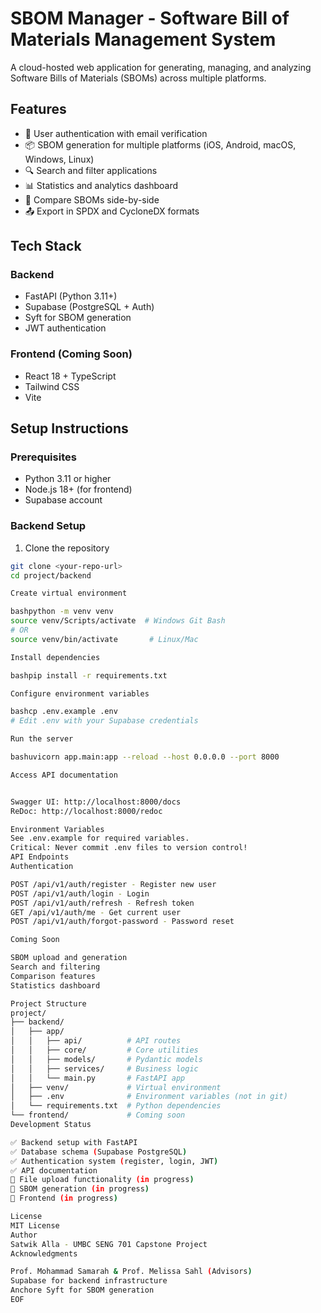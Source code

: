 # SBOM Manager - Software Bill of Materials Management System

A cloud-hosted web application for generating, managing, and analyzing Software Bills of Materials (SBOMs) across multiple platforms.

## Features

- 🔐 User authentication with email verification
- 📦 SBOM generation for multiple platforms (iOS, Android, macOS, Windows, Linux)
- 🔍 Search and filter applications
- 📊 Statistics and analytics dashboard
- 🔄 Compare SBOMs side-by-side
- 📤 Export in SPDX and CycloneDX formats

## Tech Stack

### Backend
- FastAPI (Python 3.11+)
- Supabase (PostgreSQL + Auth)
- Syft for SBOM generation
- JWT authentication

### Frontend (Coming Soon)
- React 18 + TypeScript
- Tailwind CSS
- Vite

## Setup Instructions

### Prerequisites
- Python 3.11 or higher
- Node.js 18+ (for frontend)
- Supabase account

### Backend Setup

1. Clone the repository
```bash
git clone <your-repo-url>
cd project/backend

Create virtual environment

bashpython -m venv venv
source venv/Scripts/activate  # Windows Git Bash
# OR
source venv/bin/activate       # Linux/Mac

Install dependencies

bashpip install -r requirements.txt

Configure environment variables

bashcp .env.example .env
# Edit .env with your Supabase credentials

Run the server

bashuvicorn app.main:app --reload --host 0.0.0.0 --port 8000

Access API documentation


Swagger UI: http://localhost:8000/docs
ReDoc: http://localhost:8000/redoc

Environment Variables
See .env.example for required variables.
Critical: Never commit .env files to version control!
API Endpoints
Authentication

POST /api/v1/auth/register - Register new user
POST /api/v1/auth/login - Login
POST /api/v1/auth/refresh - Refresh token
GET /api/v1/auth/me - Get current user
POST /api/v1/auth/forgot-password - Password reset

Coming Soon

SBOM upload and generation
Search and filtering
Comparison features
Statistics dashboard

Project Structure
project/
├── backend/
│   ├── app/
│   │   ├── api/          # API routes
│   │   ├── core/         # Core utilities
│   │   ├── models/       # Pydantic models
│   │   ├── services/     # Business logic
│   │   └── main.py       # FastAPI app
│   ├── venv/             # Virtual environment
│   ├── .env              # Environment variables (not in git)
│   └── requirements.txt  # Python dependencies
└── frontend/             # Coming soon
Development Status

✅ Backend setup with FastAPI
✅ Database schema (Supabase PostgreSQL)
✅ Authentication system (register, login, JWT)
✅ API documentation
🚧 File upload functionality (in progress)
🚧 SBOM generation (in progress)
🚧 Frontend (in progress)

License
MIT License
Author
Satwik Alla - UMBC SENG 701 Capstone Project
Acknowledgments

Prof. Mohammad Samarah & Prof. Melissa Sahl (Advisors)
Supabase for backend infrastructure
Anchore Syft for SBOM generation
EOF